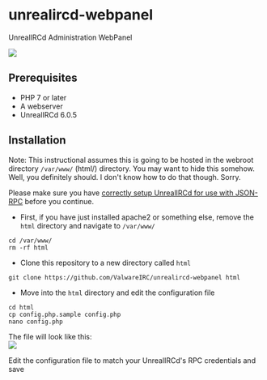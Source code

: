 # unrealircd-webpanel
 UnrealIRCd Administration WebPanel
 
 <img src="https://i.ibb.co/7jtddG4/Screenshot-from-2022-12-31-04-53-35.png">

## Prerequisites ##
- PHP 7 or later
- A webserver
- UnrealIRCd 6.0.5

## Installation ##

Note: This instructional assumes this is going to be hosted in the webroot directory `/var/www/` (html/) directory.
You may want to hide this somehow. Well, you definitely should. I don't know how to do that though. Sorry.

Please make sure you have [correctly setup UnrealIRCd for use with JSON-RPC](https://www.unrealircd.org/docs/JSON-RPC) before you continue.

- First, if you have just installed apache2 or something else, remove the `html` directory and navigate to `/var/www/`
```
cd /var/www/
rm -rf html
```

- Clone this repository to a new directory called `html`
```
git clone https://github.com/ValwareIRC/unrealircd-webpanel html
```

- Move into the `html` directory and edit the configuration file
```
cd html
cp config.php.sample config.php
nano config.php
```
The file will look like this:<br>
<img src="https://i.ibb.co/zZ7LsXD/Screenshot-from-2023-01-04-17-03-20.png">

Edit the configuration file to match your UnrealIRCd's RPC credentials and save

